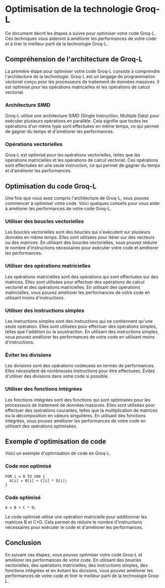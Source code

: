 # Optimisation de la technologie Groq-L

Ce document décrit les étapes à suivre pour optimiser votre code Groq-L. Ces techniques vous aideront à améliorer les performances de votre code et à tirer le meilleur parti de la technologie Groq-L.

## Compréhension de l'architecture de Groq-L

La première étape pour optimiser votre code Groq-L consiste à comprendre l'architecture de la technologie. Groq-L est un langage de programmation vectoriel conçu pour les processeurs de traitement de données massives. Il est optimisé pour les opérations matricielles et les opérations de calcul vectoriel.

### Architecture SIMD

Groq-L utilise une architecture SIMD (Single Instruction, Multiple Data) pour exécuter plusieurs opérations en parallèle. Cela signifie que toutes les opérations d'un même type sont effectuées en même temps, ce qui permet de gagner du temps et d'améliorer les performances.

### Opérations vectorielles

Groq-L est optimisé pour les opérations vectorielles, telles que les opérations matricielles et les opérations de calcul vectoriel. Ces opérations sont effectuées en une seule instruction, ce qui permet de gagner du temps et d'améliorer les performances.

## Optimisation du code Groq-L

Une fois que vous avez compris l'architecture de Groq-L, vous pouvez commencer à optimiser votre code. Voici quelques conseils pour vous aider à améliorer les performances de votre code Groq-L.

### Utiliser des boucles vectorielles

Les boucles vectorielles sont des boucles qui s'exécutent sur plusieurs données en même temps. Elles sont utilisées pour itérer sur des vecteurs ou des matrices. En utilisant des boucles vectorielles, vous pouvez réduire le nombre d'instructions nécessaires pour exécuter votre code et améliorer les performances.

### Utiliser des opérations matricielles

Les opérations matricielles sont des opérations qui sont effectuées sur des matrices. Elles sont utilisées pour effectuer des opérations de calcul vectoriel et des opérations matricielles. En utilisant des opérations matricielles, vous pouvez améliorer les performances de votre code en utilisant moins d'instructions.

### Utiliser des instructions simples

Les instructions simples sont des instructions qui ne contiennent qu'une seule opération. Elles sont utilisées pour effectuer des opérations simples, telles que l'addition ou la soustraction. En utilisant des instructions simples, vous pouvez améliorer les performances de votre code en utilisant moins d'instructions.

### Éviter les divisions

Les divisions sont des opérations coûteuses en termes de performances. Elles nécessitent de nombreuses instructions pour être effectuées. Évitez d'utiliser des divisions dans votre code si possible.

### Utiliser des fonctions intégrées

Les fonctions intégrées sont des fonctions qui sont optimisées pour les processeurs de traitement de données massives. Elles sont utilisées pour effectuer des opérations courantes, telles que la multiplication de matrices ou la décomposition en valeurs singulières. En utilisant des fonctions intégrées, vous pouvez améliorer les performances de votre code en utilisant des opérations optimisées.

## Exemple d'optimisation de code

Voici un exemple d'optimisation de code en Groq-L.

### Code non optimisé
```groq-l
FOR i = 0 TO 100 {
  A[i] = B[i] + C[i] * D[i];
}
```
### Code optimisé
```groq-l
A = B + C * D;
```
Le code optimisé utilise une opération matricielle pour additionner les matrices B et C\*D. Cela permet de réduire le nombre d'instructions nécessaires pour exécuter le code et d'améliorer les performances.

## Conclusion

En suivant ces étapes, vous pouvez optimiser votre code Groq-L et améliorer les performances de votre code. En utilisant des boucles vectorielles, des opérations matricielles, des instructions simples, des fonctions intégrées et en évitant les divisions, vous pouvez améliorer les performances de votre code et tirer le meilleur parti de la technologie Groq-L.